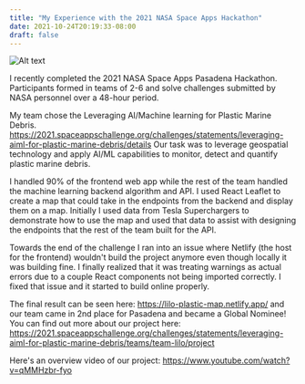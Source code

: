 ```yaml
---
title: "My Experience with the 2021 NASA Space Apps Hackathon"
date: 2021-10-24T20:19:33-08:00
draft: false
---
```

![Alt text](https://assets.digitalocean.com/articles/alligator/boo.svg "a title")

I recently completed the 2021 NASA Space Apps Pasadena Hackathon. Participants formed in teams of 2-6 and solve challenges submitted by NASA personnel over a 48-hour period.

My team chose the Leveraging AI/Machine learning for Plastic Marine Debris. https://2021.spaceappschallenge.org/challenges/statements/leveraging-aiml-for-plastic-marine-debris/details Our task was to leverage geospatial technology and apply AI/ML capabilities to monitor, detect and quantify plastic marine debris.

I handled 90% of the frontend web app while the rest of the team handled the machine learning backend algorithm and API. I used React Leaflet to create a map that could take in the endpoints from the backend and display them on a map. Initially I used data from Tesla Superchargers to demonstrate how to use the map and used that data to assist with designing the endpoints that the rest of the team built for the API.

Towards the end of the challenge I ran into an issue where Netlify (the host for the frontend) wouldn't build the project anymore even though locally it was building fine. I finally realized that it was treating warnings as actual errors due to a couple React components not being imported correctly. I fixed that issue and it started to build online properly.

The final result can be seen here: https://lilo-plastic-map.netlify.app/ and our team came in 2nd place for Pasadena and became a Global Nominee! You can find out more about our project here: https://2021.spaceappschallenge.org/challenges/statements/leveraging-aiml-for-plastic-marine-debris/teams/team-lilo/project

Here's an overview video of our project: https://www.youtube.com/watch?v=qMMHzbr-fyo
